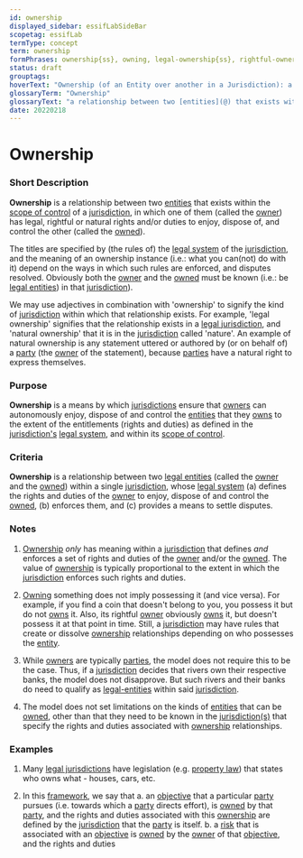 ```yaml
---
id: ownership
displayed_sidebar: essifLabSideBar
scopetag: essifLab
termType: concept
term: ownership
formPhrases: ownership{ss}, owning, legal-ownership{ss}, rightful-ownership{ss}, natural-ownership{ss}
status: draft
grouptags:
hoverText: "Ownership (of an Entity over another in a Jurisdiction): a relationship between two Entities in which one of them (called the Owner) has legal, rightful or natural rights and/or duties to enjoy, dispose of, and control the other (called the Owned)."
glossaryTerm: "Ownership"
glossaryText: "a relationship between two [entities](@) that exists within the [scope of control](@) of a [jurisdiction](@), in which one of them (called the [owner](@)) has legal, rightful or natural rights and/or duties to enjoy, dispose of, and control the other (called the [owned](@))."
date: 20220218
---
```


# Ownership


### Short Description

**Ownership** is a relationship between two [entities](@) that exists within the [scope of control](@) of a [jurisdiction](@), in which one of them (called the [owner](@)) has legal, rightful or natural rights and/or duties to enjoy, dispose of, and control the other (called the [owned](@)).

The titles are specified by (the rules of) the [legal system](@) of the [jurisdiction](@), and the meaning of an ownership instance (i.e.: what you can(not) do with it) depend on the ways in which such rules are enforced, and disputes resolved. Obviously both the [owner](@) and the [owned](@) must be known (i.e.: be [legal entities](legal-entity@)) in that [jurisdiction](@)).

We may use adjectives in combination with 'ownership' to signify the kind of [jurisdiction](@) within which that relationship exists. For example, 'legal ownership' signifies that the relationship exists in a [legal jurisdiction](@), and 'natural ownership' that it is in the [jurisdiction](@) called 'nature'. An example of natural ownership is any statement uttered or authored by (or on behalf of) a [party](@) (the [owner](@) of the statement), because [parties](@) have a natural right to express themselves.

### Purpose

**Ownership** is a means by which [jurisdictions](@) ensure that [owners](@) can autonomously enjoy, dispose of and control the [entities](@) that they [owns](@) to the extent of the entitlements (rights and duties) as defined in the [jurisdiction's](@) [legal system](@), and within its [scope of control](@).

### Criteria

**Ownership** is a relationship between two [legal entities](legal-entity@) (called the [owner](@) and the [owned](@)) within a single [jurisdiction](@), whose [legal system](@) (a) defines the rights and duties of the [owner](@) to enjoy, dispose of and control the [owned](@), (b) enforces them, and (c) provides a means to settle disputes.

### Notes

1. [Ownership](@) *only* has meaning within a [jurisdiction](@) that defines *and* enforces a set of rights and duties of the [owner](@) and/or the [owned](@). The value of [ownership](@) is typically proportional to the extent in which the [jurisdiction](@) enforces such rights and duties.

2. [Owning](ownership@) something does not imply possessing it (and vice versa). For example, if you find a coin that doesn't belong to you, you possess it but do not [owns](@) it. Also, its rightful [owner](@) obviously [owns](@) it, but doesn't possess it at that point in time. Still, a [jurisdiction](@) may have rules that create or dissolve [ownership](@) relationships depending on who possesses the [entity](@).

3. While [owners](@) are typically [parties](@), the model does not require this to be the case. Thus, if a [jurisdiction](@) decides that rivers own their respective banks, the model does not disapprove. But such rivers and their banks do need to qualify as [legal-entities](@) within said [jurisdiction](@).

4. The model does not set limitations on the kinds of [entities](@) that can be [owned](@), other than that they need to be known in the [jurisdiction(s)](@) that specify the rights and duties associated with [ownership](@) relationships.

### Examples

1. Many [legal jurisdictions](legal-jurisdiction@) have legislation  (e.g. [property law](https://en.wikipedia.org/wiki/Property_law)) that states who owns what - houses, cars, etc.

2. In this [framework](@), we say that
  a. an [objective](@) that a particular [party](@) pursues (i.e. towards which a [party](@) directs effort), is [owned](@) by that [party](@), and the rights and duties associated with this [ownership](@) are defined by the [jurisdiction](@) that the [party](@) is itself.
  b. a [risk](@) that is associated with an [objective](@) is [owned](@) by the [owner](@) of that [objective](@), and the rights and duties
